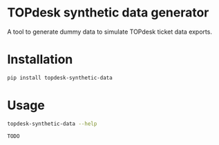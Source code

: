 # TOPdesk synthetic data generator

A tool to generate dummy data to simulate TOPdesk ticket data exports.

# Installation

```bash
pip install topdesk-synthetic-data
```

# Usage

```bash
topdesk-synthetic-data --help
```

```
TODO
```
